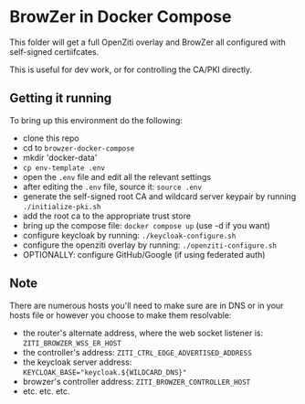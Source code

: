 # BrowZer in Docker Compose 

This folder will get a full OpenZiti overlay and BrowZer all configured with self-signed certiifcates.

This is useful for dev work, or for controlling the CA/PKI directly.

## Getting it running

To bring up this environment do the following:
* clone this repo
* cd to `browzer-docker-compose`
* mkdir 'docker-data'
* `cp env-template .env`
* open the `.env` file and edit all the relevant settings
* after editing the `.env` file, source it: `source .env`
* generate the self-signed root CA and wildcard server keypair by running `./initialize-pki.sh`
* add the root ca to the appropriate trust store
* bring up the compose file: `docker compose up` (use -d if you want)
* configure keycloak by running: `./keycloak-configure.sh`
* configure the openziti overlay by running: `./openziti-configure.sh`
* OPTIONALLY: configure GitHub/Google (if using federated auth)

## Note
There are numerous hosts you'll need to make sure are in DNS or in your hosts file
or however you choose to make them resolvable:
* the router's alternate address, where the web socket listener is: `ZITI_BROWZER_WSS_ER_HOST`
* the controller's address: `ZITI_CTRL_EDGE_ADVERTISED_ADDRESS`
* the keycloak server address: `KEYCLOAK_BASE="keycloak.${WILDCARD_DNS}"`
* browzer's controller address: `ZITI_BROWZER_CONTROLLER_HOST` 
* etc. etc. etc. 